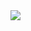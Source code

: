 <img src="https://capsule-render.vercel.app/api?type=wave&color=auto&height=300&section=header&text=Rach&fontSize=90" />

